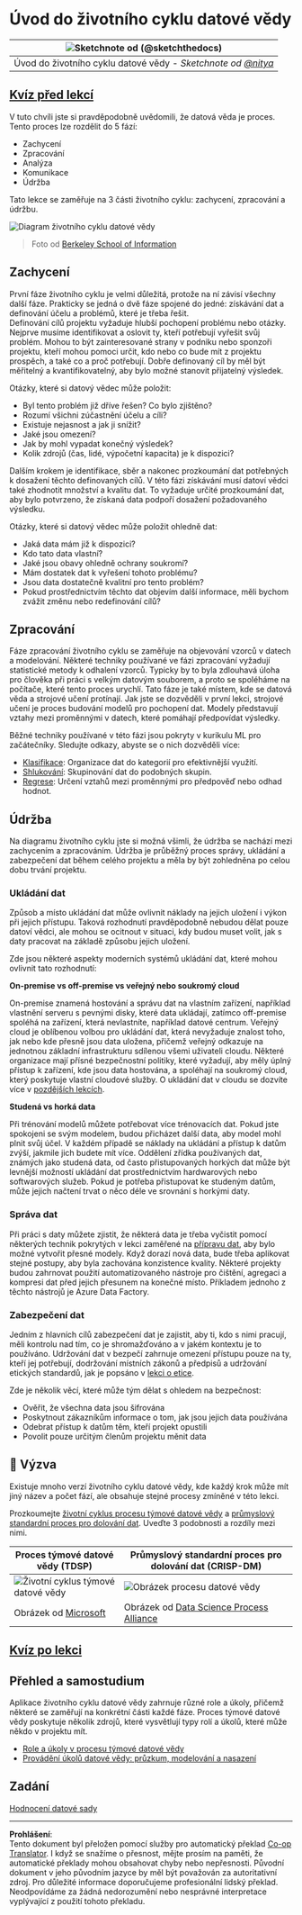 <!--
CO_OP_TRANSLATOR_METADATA:
{
  "original_hash": "c368f8f2506fe56bca0f7be05c4eb71d",
  "translation_date": "2025-08-26T16:24:08+00:00",
  "source_file": "4-Data-Science-Lifecycle/14-Introduction/README.md",
  "language_code": "cs"
}
-->
# Úvod do životního cyklu datové vědy

|![ Sketchnote od [(@sketchthedocs)](https://sketchthedocs.dev) ](../../sketchnotes/14-DataScience-Lifecycle.png)|
|:---:|
| Úvod do životního cyklu datové vědy - _Sketchnote od [@nitya](https://twitter.com/nitya)_ |

## [Kvíz před lekcí](https://red-water-0103e7a0f.azurestaticapps.net/quiz/26)

V tuto chvíli jste si pravděpodobně uvědomili, že datová věda je proces. Tento proces lze rozdělit do 5 fází:

- Zachycení
- Zpracování
- Analýza
- Komunikace
- Údržba

Tato lekce se zaměřuje na 3 části životního cyklu: zachycení, zpracování a údržbu.

![Diagram životního cyklu datové vědy](../../../../translated_images/data-science-lifecycle.a1e362637503c4fb0cd5e859d7552edcdb4aa629a279727008baa121f2d33f32.cs.jpg)  
> Foto od [Berkeley School of Information](https://ischoolonline.berkeley.edu/data-science/what-is-data-science/)

## Zachycení

První fáze životního cyklu je velmi důležitá, protože na ní závisí všechny další fáze. Prakticky se jedná o dvě fáze spojené do jedné: získávání dat a definování účelu a problémů, které je třeba řešit.  
Definování cílů projektu vyžaduje hlubší pochopení problému nebo otázky. Nejprve musíme identifikovat a oslovit ty, kteří potřebují vyřešit svůj problém. Mohou to být zainteresované strany v podniku nebo sponzoři projektu, kteří mohou pomoci určit, kdo nebo co bude mít z projektu prospěch, a také co a proč potřebují. Dobře definovaný cíl by měl být měřitelný a kvantifikovatelný, aby bylo možné stanovit přijatelný výsledek.

Otázky, které si datový vědec může položit:
- Byl tento problém již dříve řešen? Co bylo zjištěno?
- Rozumí všichni zúčastnění účelu a cíli?
- Existuje nejasnost a jak ji snížit?
- Jaké jsou omezení?
- Jak by mohl vypadat konečný výsledek?
- Kolik zdrojů (čas, lidé, výpočetní kapacita) je k dispozici?

Dalším krokem je identifikace, sběr a nakonec prozkoumání dat potřebných k dosažení těchto definovaných cílů. V této fázi získávání musí datoví vědci také zhodnotit množství a kvalitu dat. To vyžaduje určité prozkoumání dat, aby bylo potvrzeno, že získaná data podpoří dosažení požadovaného výsledku.

Otázky, které si datový vědec může položit ohledně dat:
- Jaká data mám již k dispozici?
- Kdo tato data vlastní?
- Jaké jsou obavy ohledně ochrany soukromí?
- Mám dostatek dat k vyřešení tohoto problému?
- Jsou data dostatečně kvalitní pro tento problém?
- Pokud prostřednictvím těchto dat objevím další informace, měli bychom zvážit změnu nebo redefinování cílů?

## Zpracování

Fáze zpracování životního cyklu se zaměřuje na objevování vzorců v datech a modelování. Některé techniky používané ve fázi zpracování vyžadují statistické metody k odhalení vzorců. Typicky by to byla zdlouhavá úloha pro člověka při práci s velkým datovým souborem, a proto se spoléháme na počítače, které tento proces urychlí. Tato fáze je také místem, kde se datová věda a strojové učení protínají. Jak jste se dozvěděli v první lekci, strojové učení je proces budování modelů pro pochopení dat. Modely představují vztahy mezi proměnnými v datech, které pomáhají předpovídat výsledky.

Běžné techniky používané v této fázi jsou pokryty v kurikulu ML pro začátečníky. Sledujte odkazy, abyste se o nich dozvěděli více:

- [Klasifikace](https://github.com/microsoft/ML-For-Beginners/tree/main/4-Classification): Organizace dat do kategorií pro efektivnější využití.
- [Shlukování](https://github.com/microsoft/ML-For-Beginners/tree/main/5-Clustering): Skupinování dat do podobných skupin.
- [Regrese](https://github.com/microsoft/ML-For-Beginners/tree/main/2-Regression): Určení vztahů mezi proměnnými pro předpověď nebo odhad hodnot.

## Údržba

Na diagramu životního cyklu jste si možná všimli, že údržba se nachází mezi zachycením a zpracováním. Údržba je průběžný proces správy, ukládání a zabezpečení dat během celého projektu a měla by být zohledněna po celou dobu trvání projektu.

### Ukládání dat

Způsob a místo ukládání dat může ovlivnit náklady na jejich uložení i výkon při jejich přístupu. Taková rozhodnutí pravděpodobně nebudou dělat pouze datoví vědci, ale mohou se ocitnout v situaci, kdy budou muset volit, jak s daty pracovat na základě způsobu jejich uložení.

Zde jsou některé aspekty moderních systémů ukládání dat, které mohou ovlivnit tato rozhodnutí:

**On-premise vs off-premise vs veřejný nebo soukromý cloud**

On-premise znamená hostování a správu dat na vlastním zařízení, například vlastnění serveru s pevnými disky, které data ukládají, zatímco off-premise spoléhá na zařízení, která nevlastníte, například datové centrum. Veřejný cloud je oblíbenou volbou pro ukládání dat, která nevyžaduje znalost toho, jak nebo kde přesně jsou data uložena, přičemž veřejný odkazuje na jednotnou základní infrastrukturu sdílenou všemi uživateli cloudu. Některé organizace mají přísné bezpečnostní politiky, které vyžadují, aby měly úplný přístup k zařízení, kde jsou data hostována, a spoléhají na soukromý cloud, který poskytuje vlastní cloudové služby. O ukládání dat v cloudu se dozvíte více v [pozdějších lekcích](https://github.com/microsoft/Data-Science-For-Beginners/tree/main/5-Data-Science-In-Cloud).

**Studená vs horká data**

Při trénování modelů můžete potřebovat více trénovacích dat. Pokud jste spokojeni se svým modelem, budou přicházet další data, aby model mohl plnit svůj účel. V každém případě se náklady na ukládání a přístup k datům zvýší, jakmile jich budete mít více. Oddělení zřídka používaných dat, známých jako studená data, od často přistupovaných horkých dat může být levnější možností ukládání dat prostřednictvím hardwarových nebo softwarových služeb. Pokud je potřeba přistupovat ke studeným datům, může jejich načtení trvat o něco déle ve srovnání s horkými daty.

### Správa dat

Při práci s daty můžete zjistit, že některá data je třeba vyčistit pomocí některých technik pokrytých v lekci zaměřené na [přípravu dat](https://github.com/microsoft/Data-Science-For-Beginners/tree/main/2-Working-With-Data/08-data-preparation), aby bylo možné vytvořit přesné modely. Když dorazí nová data, bude třeba aplikovat stejné postupy, aby byla zachována konzistence kvality. Některé projekty budou zahrnovat použití automatizovaného nástroje pro čištění, agregaci a kompresi dat před jejich přesunem na konečné místo. Příkladem jednoho z těchto nástrojů je Azure Data Factory.

### Zabezpečení dat

Jedním z hlavních cílů zabezpečení dat je zajistit, aby ti, kdo s nimi pracují, měli kontrolu nad tím, co je shromažďováno a v jakém kontextu je to používáno. Udržování dat v bezpečí zahrnuje omezení přístupu pouze na ty, kteří jej potřebují, dodržování místních zákonů a předpisů a udržování etických standardů, jak je popsáno v [lekci o etice](https://github.com/microsoft/Data-Science-For-Beginners/tree/main/1-Introduction/02-ethics).

Zde je několik věcí, které může tým dělat s ohledem na bezpečnost:
- Ověřit, že všechna data jsou šifrována
- Poskytnout zákazníkům informace o tom, jak jsou jejich data používána
- Odebrat přístup k datům těm, kteří projekt opustili
- Povolit pouze určitým členům projektu měnit data

## 🚀 Výzva

Existuje mnoho verzí životního cyklu datové vědy, kde každý krok může mít jiný název a počet fází, ale obsahuje stejné procesy zmíněné v této lekci.

Prozkoumejte [životní cyklus procesu týmové datové vědy](https://docs.microsoft.com/en-us/azure/architecture/data-science-process/lifecycle) a [průmyslový standardní proces pro dolování dat](https://www.datascience-pm.com/crisp-dm-2/). Uveďte 3 podobnosti a rozdíly mezi nimi.

|Proces týmové datové vědy (TDSP)|Průmyslový standardní proces pro dolování dat (CRISP-DM)|
|--|--|
|![Životní cyklus týmové datové vědy](../../../../translated_images/tdsp-lifecycle2.e19029d598e2e73d5ef8a4b98837d688ec6044fe332c905d4dbb69eb6d5c1d96.cs.png) | ![Obrázek procesu datové vědy](../../../../translated_images/CRISP-DM.8bad2b4c66e62aa75278009e38e3e99902c73b0a6f63fd605a67c687a536698c.cs.png) |
| Obrázek od [Microsoft](https://docs.microsoft.comazure/architecture/data-science-process/lifecycle) | Obrázek od [Data Science Process Alliance](https://www.datascience-pm.com/crisp-dm-2/) |

## [Kvíz po lekci](https://red-water-0103e7a0f.azurestaticapps.net/quiz/27)

## Přehled a samostudium

Aplikace životního cyklu datové vědy zahrnuje různé role a úkoly, přičemž některé se zaměřují na konkrétní části každé fáze. Proces týmové datové vědy poskytuje několik zdrojů, které vysvětlují typy rolí a úkolů, které může někdo v projektu mít.

* [Role a úkoly v procesu týmové datové vědy](https://docs.microsoft.com/en-us/azure/architecture/data-science-process/roles-tasks)  
* [Provádění úkolů datové vědy: průzkum, modelování a nasazení](https://docs.microsoft.com/en-us/azure/architecture/data-science-process/execute-data-science-tasks)

## Zadání

[Hodnocení datové sady](assignment.md)

---

**Prohlášení**:  
Tento dokument byl přeložen pomocí služby pro automatický překlad [Co-op Translator](https://github.com/Azure/co-op-translator). I když se snažíme o přesnost, mějte prosím na paměti, že automatické překlady mohou obsahovat chyby nebo nepřesnosti. Původní dokument v jeho původním jazyce by měl být považován za autoritativní zdroj. Pro důležité informace doporučujeme profesionální lidský překlad. Neodpovídáme za žádná nedorozumění nebo nesprávné interpretace vyplývající z použití tohoto překladu.